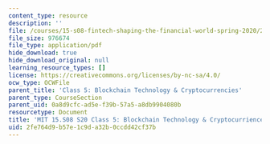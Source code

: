 ```yaml
---
content_type: resource
description: ''
file: /courses/15-s08-fintech-shaping-the-financial-world-spring-2020/2fe764d9b57e1c9da32b0ccdd42cf37b_MIT15-S08S20_class5.pdf
file_size: 976674
file_type: application/pdf
hide_download: true
hide_download_original: null
learning_resource_types: []
license: https://creativecommons.org/licenses/by-nc-sa/4.0/
ocw_type: OCWFile
parent_title: 'Class 5: Blockchain Technology & Cryptocurrencies'
parent_type: CourseSection
parent_uid: 0a8d9cfc-ad5e-f39b-57a5-a8db9904080b
resourcetype: Document
title: 'MIT 15.S08 S20 Class 5: Blockchain Technology & Cryptocurriences'
uid: 2fe764d9-b57e-1c9d-a32b-0ccdd42cf37b
---
```

